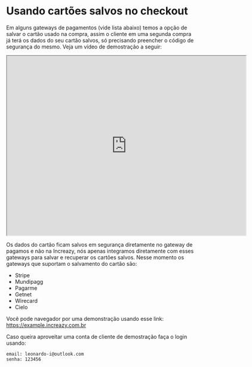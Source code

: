# Usando cartões salvos no checkout

Em alguns gateways de pagamentos (vide lista abaixo) temos a opção de salvar o cartão usado na compra, assim o cliente em uma segunda compra já terá os dados do seu cartão salvos, só precisando preencher o código de segurança do mesmo. Veja um vídeo de demostração a seguir:

<iframe src="https://drive.google.com/file/d/1yl-vYnp7YfYvA1XzwdUGRW39vPyHxPNS/preview" width="640" height="480"></iframe>

Os dados do cartão ficam salvos em segurança diretamente no gateway de pagamos e não na Increazy, nós apenas integramos diretamente com esses gateways para salvar e recuperar os cartões salvos. Nesse momento os gateways que suportam o salvamento do cartão são:

- Stripe
- Mundipagg
- Pagarme
- Getnet
- Wirecard
- Cielo


Você pode navegador por uma demonstração usando esse link: https://example.increazy.com.br

Caso queira aproveitar uma conta de cliente de demostração faça o login usando:
```
email: leonardo-i@outlook.com
senha: 123456
```